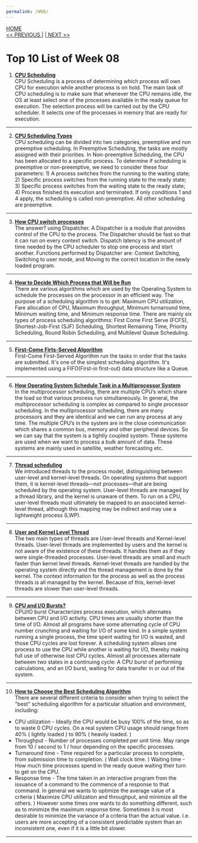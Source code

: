 ```yaml
---
permalink: /W08/
---
```

[HOME](../)<br>
[<< PREVIOUS |](../W07/)
[| NEXT >>](../W09/)<br>

# Top 10 List of Week 08

1. **[CPU Scheduling](https://www.guru99.com/cpu-scheduling-algorithms.html)** <br>
CPU Scheduling is a process of determining which process will own CPU for execution while another process is on hold. The main task of CPU scheduling is to make sure that whenever the CPU remains idle, the OS at least select one of the processes available in the ready queue for execution. The selection process will be carried out by the CPU scheduler. It selects one of the processes in memory that are ready for execution. <br>
* * *

2. **[CPU Scheduling Types](https://www.geeksforgeeks.org/preemptive-and-non-preemptive-scheduling/)** <br>
CPU scheduling can be divided into two categories, preemptive and non preemptive scheduling. In Preemptive Scheduling, the tasks are mostly assigned with their priorities. In Non-preemptive Scheduling, the CPU has been allocated to a specific process. To determine if scheduling is preemptive or non-preemptive, we need to consider these four parameters: 1) A process switches from the running to the waiting state; 2) Specific process switches from the running state to the ready state; 3) Specific process switches from the waiting state to the ready state; 4) Process finished its execution and terminated. If only conditions 1 and 4 apply, the scheduling is called non-preemptive. All other scheduling are preemptive. <br>
* * *

3. **[How CPU switch processes](https://primogu.github.io/os202/W08/)** <br>
The answer? using Dispatcher. A Dispatcher is a module that provides control of the CPU to the process. The Dispatcher should be fast so that it can run on every context switch. Dispatch latency is the amount of time needed by the CPU scheduler to stop one process and start another. Functions performed by Dispatcher are: Context Switching, Switching to user mode, and Moving to the correct location in the newly loaded program. <br>
* * *

4. **[How to Decide Which Process that Will be Run](https://www.tutorialspoint.com/cooperating-process)** <br>
There are various algorithms which are used by the Operating System to schedule the processes on the processor in an efficient way. The purpose of a scheduling algorithm is to get: Maximum CPU utilization, Fare allocation of CPU, Maximum throughput, Minimum turnaround time, Minimum waiting time, and Minimum response time. There are mainly six types of process scheduling algorithms: First Come First Serve (FCFS), Shortest-Job-First (SJF) Scheduling, Shortest Remaining Time, Priority Scheduling, Round Robin Scheduling, and Multilevel Queue Scheduling. <br>
* * *

5. **[First-Come Firts-Served Algorithm](https://www.guru99.com/fcfs-scheduling.html)** <br>
First-Come First-Served Algorithm run the tasks in order that the tasks are submitted. It's one of the simplest scheduling algorithm. It's implemented using a FIFO(First-in first-out) data structure like a Queue. <br>
* * *

6. **[How Operating System Schedule Task in a Multiprocessor System](https://www.includehelp.com/operating-systems/multiprocessor-scheduling-in-operating-system.aspx)** <br>
In the multiprocessor scheduling, there are multiple CPU’s which share the load so that various process run simultaneously. In general, the multiprocessor scheduling is complex as compared to single processor scheduling. In the multiprocessor scheduling, there are many processors and they are identical and we can run any process at any time. The multiple CPU’s in the system are in the close communication which shares a common bus, memory and other peripheral devices. So we can say that the system is a tightly coupled system. These systems are used when we want to process a bulk amount of data. These systems are mainly used in satellite, weather forecasting etc. <br>
* * *

7. **[Thread scheduling](https://www.geeksforgeeks.org/thread-scheduling/)** <br>
We introduced threads to the process model, distinguishing between user-level and kernel-level threads. On operating systems that support them, it is kernel-level threads—not processes—that are being scheduled by the operating system. User-level threads are managed by a thread library, and the kernel is unaware of them. To run on a CPU, user-level threads must ultimately be mapped to an associated kernel-level thread, although this mapping may be indirect and may use a lightweight process (LWP). <br>
* * *

8. **[User and Kernel Level Thread](https://www.tutorialspoint.com/user-level-threads-and-kernel-level-threads)** <br>
The two main types of threads are User-level threads and Kernel-level threads. User-level threads are implemented by users and the kernel is not aware of the existence of these threads. It handles them as if they were single-threaded processes. User-level threads are small and much faster than kernel level threads. Kernel-level threads are handled by the operating system directly and the thread management is done by the kernel. The context information for the process as well as the process threads is all managed by the kernel. Because of this, kernel-level threads are slower than user-level threads. <br>
* * *

9. **[CPU and I/O Bursts?](https://www.cs.uic.edu/~jbell/CourseNotes/OperatingSystems/6_CPU_Scheduling.html)** <br>
CPU/IO burst Characterizes process execution, which alternates between CPU and I/O activity. CPU times are usually shorter than the time of I/O. Almost all programs have some alternating cycle of CPU number crunching and waiting for I/O of some kind. In a simple system running a single process, the time spent waiting for I/O is wasted, and those CPU cycles are lost forever. A scheduling system allows one process to use the CPU while another is waiting for I/O, thereby making full use of otherwise lost CPU cycles. Almost all processes alternate between two states in a continuing cycle: A CPU burst of performing calculations, and an I/O burst, waiting for data transfer in or out of the system. <br>
* * *

10. **[How to Choose the Best Scheduling Algorithm](https://www.cs.uic.edu/~jbell/CourseNotes/OperatingSystems/5_CPU_Scheduling.html)** <br>
There are several different criteria to consider when trying to select the "best" scheduling algorithm for a particular situation and environment, including:
- CPU utilization - Ideally the CPU would be busy 100% of the time, so as to waste 0 CPU cycles. On a real system CPU usage should range from 40% ( lightly loaded ) to 90% ( heavily loaded. )
- Throughput - Number of processes completed per unit time. May range from 10 / second to 1 / hour depending on the specific processes.
- Turnaround time - Time required for a particular process to complete, from submission time to completion. ( Wall clock time. )
Waiting time - How much time processes spend in the ready queue waiting their turn to get on the CPU.
- Response time - The time taken in an interactive program from the issuance of a command to the commence of a response to that command.
In general we wants to optimize the average value of a criteria ( Maximize CPU utilization and throughput, and minimize all the others. ) However some times one wants to do something different, such as to minimize the maximum response time.
Sometimes it is most desirable to minimize the variance of a criteria than the actual value. I.e. users are more accepting of a consistent predictable system than an inconsistent one, even if it is a little bit slower. <br>
* * *
